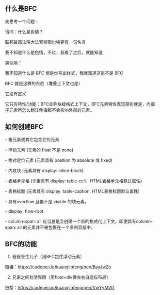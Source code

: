 ## 什么是BFC



先思考一个问题：



请问：什么是色情？



联邦最高法院大法官斯图尔特更有一句名言



我不知道什么是色情，不过，我看了之后，就能知道



类似地：



我不知道什么是 BFC 但是你写出样式，我就知道这是不是 BFC

BFC 就是这样的东西（堆叠上下文也是）



它没有定义

它只有特性/功能：BFC全称块级格式上下文，BFC元素特性表现原则就是，内部子元素再怎么翻江倒海都不会影响外部的元素。



## 如何创建BFC



\- 根元素或其它包含它的元素

\- 浮动元素 (元素的 float 不是 none)

\- 绝对定位元素 (元素具有 position 为 absolute 或 fixed)

\- 内联块 (元素具有 display: inline-block)

\- 表格单元格 (元素具有 display: table-cell，HTML表格单元格默认属性)

\- 表格标题 (元素具有 display: table-caption, HTML表格标题默认属性)

\- 具有overflow 且值不是 visible 的块元素，

\- display: flow-root

\- column-span: all 应当总是会创建一个新的格式化上下文，即便具有column-span: all 的元素并不被包裹在一个多列容器中。



## BFC的功能



1. 爸爸管住儿子（用BFC包住浮动元素）



链接：https://codepen.io/kuanglinfeng/pen/BayJwZb



2. 兄弟之间划清界限（用float+div做左右自适应布局）



链接：https://codepen.io/kuanglinfeng/pen/VwYyMVG